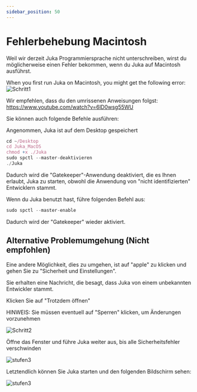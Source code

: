 ```yaml
---
sidebar_position: 50
---
```


# Fehlerbehebung Macintosh

Weil wir derzeit Juka Programmiersprache nicht unterschreiben, wirst du möglicherweise einen Fehler bekommen, wenn du Juka auf Macintosh ausführst.

When you first run Juka on Macintosh, you might get the following error: ![Schritt1](/img/macintosh/cannotbeopened.png)

Wir empfehlen, dass du den umrissenen Anweisungen folgst: https://www.youtube.com/watch?v=6lD0wsg55WU

Sie können auch folgende Befehle ausführen:

Angenommen, Juka ist auf dem Desktop gespeichert
```jsx
cd ~/Desktop
cd Juka_MacOS
chmod +x ./Juka
sudo spctl --master-deaktivieren
./Juka
```

Dadurch wird die "Gatekeeper"-Anwendung deaktiviert, die es Ihnen erlaubt, Juka zu starten, obwohl die Anwendung von "nicht identifizierten" Entwicklern stammt.

Wenn du Juka benutzt hast, führe folgenden Befehl aus:

```jsx
sudo spctl --master-enable
```
Dadurch wird der "Gatekeeper" wieder aktiviert.

## Alternative Problemumgehung (Nicht empfohlen)

Eine andere Möglichkeit, dies zu umgehen, ist auf "apple" zu klicken und gehen Sie zu "Sicherheit und Einstellungen".

Sie erhalten eine Nachricht, die besagt, dass Juka von einem unbekannten Entwickler stammt.

Klicken Sie auf "Trotzdem öffnen"

HINWEIS: Sie müssen eventuell auf "Sperren" klicken, um Änderungen vorzunehmen

![Schritt2](/img/macintosh/openanyway.png)

Öffne das Fenster und führe Juka weiter aus, bis alle Sicherheitsfehler verschwinden

![stufen3](/img/macintosh/openanywaylibhost.png)

Letztendlich können Sie Juka starten und den folgenden Bildschirm sehen:

![stufen3](/img/macintosh/final.png)


